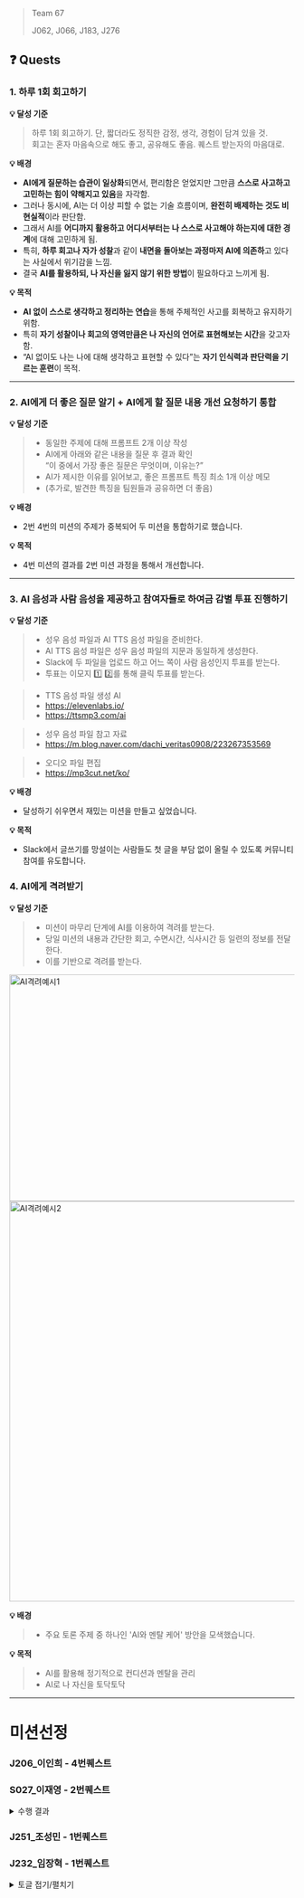 > Team 67
>
> J062, J066, J183, J276 


## ❓ Quests

### 1. 하루 1회 회고하기

**💡 달성 기준**
> 하루 1회 회고하기. 단, 짧더라도 정직한 감정, 생각, 경험이 담겨 있을 것.</br>
> 회고는 혼자 마음속으로 해도 좋고, 공유해도 좋음. 퀘스트 받는자의 마음대로.

**💡 배경**

- **AI에게 질문하는 습관이 일상화**되면서, 편리함은 얻었지만 그만큼 **스스로 사고하고 고민하는 힘이 약해지고 있음**을 자각함.
- 그러나 동시에, AI는 더 이상 피할 수 없는 기술 흐름이며, **완전히 배제하는 것도 비현실적**이라 판단함.
- 그래서 AI를 **어디까지 활용하고 어디서부터는 나 스스로 사고해야 하는지에 대한 경계**에 대해 고민하게 됨.
- 특히, **하루 회고나 자가 성찰**과 같이 **내면을 돌아보는 과정마저 AI에 의존하**고 있다는 사실에서 위기감을 느낌.
- 결국 **AI를 활용하되, 나 자신을 잃지 않기 위한 방법**이 필요하다고 느끼게 됨.

**💡 목적**

- **AI 없이 스스로 생각하고 정리하는 연습**을 통해 주체적인 사고를 회복하고 유지하기 위함.
- 특히 **자기 성찰이나 회고의 영역만큼은 나 자신의 언어로 표현해보는 시간**을 갖고자 함.
- “AI 없이도 나는 나에 대해 생각하고 표현할 수 있다”는 **자기 인식력과 판단력을 기르는 훈련**이 목적.

---


### 2. AI에게 더 좋은 질문 알기 + AI에게 할 질문 내용 개선 요청하기 통합

**💡 달성 기준**
> - 동일한 주제에 대해 프롬프트 2개 이상 작성
> - AI에게 아래와 같은 내용을 질문 후 결과 확인</br>
>   “이 중에서 가장 좋은 질문은 무엇이며, 이유는?”
> - AI가 제시한 이유를 읽어보고, 좋은 프롬프트 특징 최소 1개 이상 메모
> - (추가로, 발견한 특징을 팀원들과 공유하면 더 좋음)


**💡 배경**

- 2번 4번의 미션의 주제가 중복되어 두 미션을 통합하기로 했습니다.


**💡 목적**

- 4번 미션의 결과를 2번 미션 과정을 통해서 개선합니다.

---

### 3. AI 음성과 사람 음성을 제공하고 참여자들로 하여금 감별 투표 진행하기

**💡 달성 기준**
> - 성우 음성 파일과 AI TTS 음성 파일을 준비한다.
> - AI TTS 음성 파일은 성우 음성 파일의 지문과 동일하게 생성한다.
> - Slack에 두 파일을 업로드 하고 어느 쪽이 사람 음성인지 투표를 받는다.
> - 투표는 이모지 1️⃣ 2️⃣를 통해 클릭 투표를 받는다.

> - TTS 음성 파일 생성 AI
> - https://elevenlabs.io/
> - https://ttsmp3.com/ai

> - 성우 음성 파일 참고 자료
> - https://m.blog.naver.com/dachi_veritas0908/223267353569

> - 오디오 파일 편집
> - https://mp3cut.net/ko/


**💡 배경**

- 달성하기 쉬우면서 재밌는 미션을 만들고 싶었습니다.

**💡 목적**

- Slack에서 글쓰기를 망설이는 사람들도 첫 글을 부담 없이 올릴 수 있도록 커뮤니티 참여를 유도합니다.


### 4. AI에게 격려받기

**💡 달성 기준**
> - 미션이 마무리 단계에 AI를 이용하여 격려를 받는다.
> - 당일 미션의 내용과 간단한 회고, 수면시간, 식사시간 등 일련의 정보를 전달한다.
> - 이를 기반으로 격려를 받는다.


<img width="679" height="401" alt="AI격려예시1" src="https://github.com/user-attachments/assets/59764e6d-aba7-4b7d-bf6f-f93e7c92b5df" />

<img width="668" height="708" alt="AI격려예시2" src="https://github.com/user-attachments/assets/4345fb04-661f-4049-8b5d-431e4b7a1665" />



**💡 배경**

> - 주요 토론 주제 중 하나인 'AI와 멘탈 케어' 방안을 모색했습니다.

**💡 목적**

> - AI를 활용해 정기적으로 컨디션과 멘탈을 관리
> - AI로 나 자신을 토닥토닥
---

# 미션선정
### J206_이인희  - 4번퀘스트

### S027_이재영 - 2번퀘스트

<details>
<summary>수행 결과</summary>
<div markdown="1">


“이 중에서 가장 좋은 질문은 무엇이며, 이유는?”

주제: AI를 개발과 학습에 적합하게 활용하기

1. 최근 제 역량을 뛰어넘는 학습과 개발 과제들을 진행하게 되면서 AI를 과도하게 사용하는 것은 아닌가 고민하고 있습니다. 어떻게 AI 를 활용해야 의존성을 낮추고 발전에 도움이 될까요?

 2 . 개발과 학습을 진행하는데에 있어서  AI를 활용하는 것에 있어서 공식적인 문서나, 가장 대두되는 방식들이 있다면 알려주세요.

---

두 질문을 분석해보겠습니다.

가장 좋은 질문: 첫 번째 질문

이유:

1. 구체적인 맥락과 상황 제시

첫 번째 질문은 "최근 제 역량을 뛰어넘는 학습과 개발 과제들을 진행하게 되면서"라고 구체적인 상황을 제시합니다. 이는 AI가 개인화된 맞춤형 답변을 제공할 수 있게 합니다.

2. 명확한 문제 의식 표현

"AI를 과도하게 사용하는 것은 아닌가 고민"이라는 구체적인 우려사항을 명시했습니다. 이를 통해 AI는 단순한 정보 제공이 아닌 문제 해결 지향적 답변을 할 수 있습니다.

3. 구체적인 목표 설정

"의존성을 낮추고 발전에 도움이 될까요"라는 명확한 목표를 제시했습니다. 이는 답변의 방향성을 구체화합니다.

4. 실행 가능한 조언 요청

"어떻게 활용해야"라는 실용적인 방법론을 묻고 있어 실질적으로 적용 가능한 답변을 기대할 수 있습니다.

두 번째 질문의 한계점

모호한 표현: "공식적인 문서"가 무엇을 의미하는지 불분명

광범위함: 너무 일반적이어서 피상적인 답변을 받을 가능성

맥락 부족: 개인의 상황이나 구체적인 필요가 드러나지 않음

좋은 프롬프트의 특징 (발견된 특징들)

구체적 상황 제시: 개인의 현재 상황과 맥락을 명확히 설명

명확한 문제 정의: 해결하고자 하는 구체적인 고민이나 문제 제시

목표 지향적: 달성하고자 하는 바를 구체적으로 명시

실행 가능성 중심: 실제로 적용할 수 있는 방법론 요청

개인화된 접근: 일반론이 아닌 개인 상황에 맞는 조언 요청

이러한 특징들은 AI가 더 정확하고 실용적이며 개인화된 답변을 제공할 수 있게 돕습니다.

</div>
</details>

### J251_조성민 - 1번퀘스트

### J232_임장혁 - 1번퀘스트
<details>
<summary>토글 접기/펼치기</summary>
<div markdown="1">
월: 
  
- 욕심을 부리다. → 욕심을 부려서, 클래스를 많이 나눠서 구현을 했다.
- 그렇게 나누는 이유는 객체 지향적으로 타당해보여서라는 이유가 있었지만, 가장 큰 건 지난 미션 때 잘게 나누어 테스트를 해보지 않으니 나중에 흐름 관리 및 객체간 협력(요청 - 응답) 구현이 어려워졌기 때문이다.
- 이러한 과정에서 길을 잃지 않기 위해 단위 테스트를 진행하려고 노력했고, 이에 욕심을 부려서 완성을 시켰다.
- 새벽 4시 30분 취침 ~ 아침 6시 30분 기상

화:
- 욕심의 대가… → 욕심의 대가는 패턴이 깨지는 것부터 시작했다.
- 잠은 매우 중요하다는 것은 누구나 아는 사실이다. 하지만 할 게 있고 욕심이 있다면 잠을 못자는 것이 나에게 당연하다. 그래서 그런지 잠을 자더라도 설쳤고, 그렇게 욕심을 부려 잠을 안잔 대가는 처참했다.
- 일단 잠이 부족하면 집중력이 떨어지고, 몸 컨디션도 떨어진다. 그에 대한 여파일까 조금은 집중력이 떨어진 느낌을 받았다…
- 그럼에도 낮잠을 자면서, 회복을 하려 했지만 욕심의 대가는 또 하나 있었다. 내가 한 일이 미션에서 나오면서 내가 했던 일을 어떻게 더 발전시킬 것인가?에 대해서였다.
- 욕심의 대가라고 볼 수 없을지도 모르지만 이것만 해도 에너지 소비가 장난아니게 이루어졌다.

수:
- 완벽주의를 좀 떨쳐내라! → 미션과 관련된 지식을 학습하면서, 느낀 바지만 생각보다 나는 지식에 대한 완벽주의를 원한다.
- 내가 완벽하게 이해하지 못한 지식에 대한 적용(구현)을 어렵게 생각한다. 일단 해보고, 일단 찾아보고, 잘못된 정보라도 해보면서 깨닫는 게 아니라 끝까지 그 근거를 찾으려는 행동을 많이 한다. 
- 그래서 시간을 많이 썼고, 그에 대한 대가는 내가 원하는 바를 다 구현하지 못하는 것으로 끝났다.

목:
- 작은 목표를 설정해라 → 오늘의 미션을 수행하면서, 들었던 생각은 완벽주의가 구현에도 적용된다는 것이다. 
- 예를 들어, 카카오톡을 클론 프로젝트 한다면 누군가는 있는 기술들 즉 웹소켓, OSS 등을 활용해서 카카오톡을 따라 하려고 할 것이다. 
- 하지만 나의 경우는 겁나 빠른 황소 프로젝트에 대해 찾아보면서, 커스텀 프로토콜을 찾아보고 구현해보려고 한다. 말 그대로 클론 코딩이 아닌 프로젝트지만 완벽하게 따라하고 싶기 때문이다.
- 근데 문제는 나는 그럴 실력도 그럴 시간도 그럴 필요도 없다는 데에 근거한다. 작은 목표를 설정하면서 하나하나 달성할 필요가 있는 것 같다.

</div>
</details>
